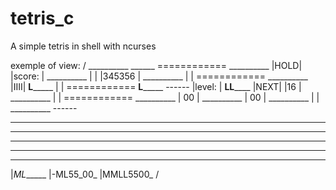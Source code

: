 # tetris_c
A simple tetris in shell with ncurses

exemple of view:
/
__________ ______ ============
__________ |HOLD| |score:    |
__________ |    | |345356    |
__________ |    | ============
__________ |IIII|
__L_______ |    | ============
__L_______ ------ |level:    |
__LL______ |NEXT| |16        |
__________ |    | ============
__________ | 00 |
__________ | 00 |
__________ |    |
__________ ------
__________
__________
__________
__________
__________
|_ML______
|-ML55_00_
|MMLL5500_
/